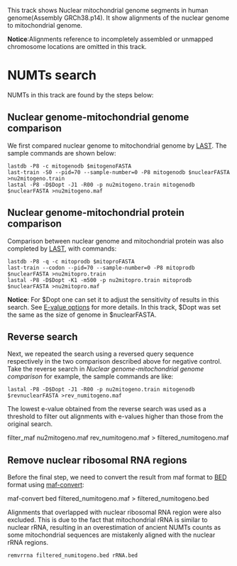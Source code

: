 This track shows Nuclear mitochondrial genome segments in human genome(Assembly GRCh38.p14). It show alignments of the nuclear genome to mitochondrial genome.

**Notice**:Alignments reference to incompletely assembled or unmapped chromosome locations are omitted in this track.

# NUMTs search
NUMTs in this track are found by the steps below:

## Nuclear genome-mitochondrial genome comparison
We first compared nuclear genome to mitochondrial genome by [LAST][]. The sample commands are shown below:

    lastdb -P8 -c mitogenodb $mitogenoFASTA
    last-train -S0 --pid=70 --sample-number=0 -P8 mitogenodb $nuclearFASTA >nu2mitogeno.train
    lastal -P8 -D$Dopt -J1 -R00 -p nu2mitogeno.train mitogenodb $nuclearFASTA >nu2mitogeno.maf

## Nuclear genome-mitochondrial protein comparison
Comparison between nuclear genome and mitochondrial protein was also completed by [LAST][], with commands:

    lastdb -P8 -q -c mitoprodb $mitoproFASTA
    last-train --codon --pid=70 --sample-number=0 -P8 mitoprodb $nuclearFASTA >nu2mitopro.train
    lastal -P8 -D$Dopt -K1 -m500 -p nu2mitopro.train mitoprodb $nuclearFASTA >nu2mitopro.maf

**Notice**: For $Dopt one can set it to adjust the sensitivity of results in this search. See [E-value options][] for more details. In this track, $Dopt was set the same as the size of genome in $nuclearFASTA.

## Reverse search
Next, we repeated the search using a reversed query sequence respectively in the two comparison described above for negative control. Take the reverse search in *Nuclear genome-mitochondrial genome comparison* for example, the sample commands are like:

    lastal -P8 -D$Dopt -J1 -R00 -p nu2mitogeno.train mitogenodb $revnuclearFASTA >rev_numitogeno.maf 

The lowest e-value obtained from the reverse search was used as a threshold to filter out alignments with e-values higher than those from the original search.


   filter_maf nu2mitogeno.maf rev_numitogeno.maf > filtered_numitogeno.maf

## Remove nuclear ribosomal RNA regions
Before the final step, we need to convert the result from maf format to [BED] format using [maf-convert]:


   maf-convert bed filtered_numitogeno.maf > filtered_numitogeno.bed

Alignments that overlapped with nuclear ribosomal RNA region were also excluded. This is due to the fact that mitochondrial rRNA is similar to nuclear rRNA, resulting in an overestimation of ancient NUMTs counts as some mitochondrial sequences are mistakenly aligned with the nuclear rRNA regions.

    remvrrna filtered_numitogeno.bed rRNA.bed


[LAST]: https://gitlab.com/mcfrith/last/-/tree/main?ref_type=heads
[E-value options]: https://gitlab.com/mcfrith/last/-/blob/main/doc/lastal.rst?ref_type=heads
[BED]: https://genome.ucsc.edu/FAQ/FAQformat.html#format1
[maf-convert]: https://gitlab.com/mcfrith/last/-/blob/main/doc/maf-convert.rst?ref_type=heads
